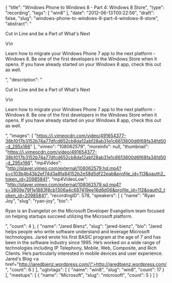 {
  "title": "Windows Phone to Windows 8 - Part 4: Windows 8 Store",
  "type": "recording",
  "tags": [
    "win8"
  ],
  "date": "2012-06-13T00:22:56",
  "draft": false,
  "slug": "windows-phone-to-windows-8-part-4-windows-8-store",
  "abstract": "<p>Cut in Line and be a Part of What's Next</p>\r\n<p>Learn how to migrate your Windows Phone 7 app to the next platform - Windows 8. Be one of the first developers in the Windows Store when it opens. If you have already started on your Windows 8 app, check this out as well.</p>",
  "description": "<p>Cut in Line and be a Part of What's Next</p>\r\n<p>Learn how to migrate your Windows Phone 7 app to the next platform - Windows 8. Be one of the first developers in the Windows Store when it opens. If you have already started on your Windows 8 app, check this out as well.</p>",
  "images": [
    "https://i.vimeocdn.com/video/491654377-38b1017b3152b74a77dfcd652cb8da12abf28ab31e1c6613600d6f68fa34fd50-d_295x166"
  ],
  "vimeo": "108062579",
  "moreinfo": null,
  "thumbnail": "https://i.vimeocdn.com/video/491654377-38b1017b3152b74a77dfcd652cb8da12abf28ab31e1c6613600d6f68fa34fd50-d_295x166",
  "mp4Video": "http://player.vimeo.com/external/108062579.hd.mp4?s=c103b4b43b2ef74d3a8fa84152b2e58d5df22eab&profile_id=113&oauth2_token_id=20985841",
  "mp4VideoLow": "http://player.vimeo.com/external/108062579.sd.mp4?s=3809e79f1e1883f8cb1306a4c687419ee16d6d06&profile_id=112&oauth2_token_id=20985841",
  "recordingID": 578,
  "speakers": [
    {
      "name": "Ryan Joy",
      "slug": "ryan-joy",
      "bio": "<p>Ryan is an Evangelist on the Microsoft Developer Evangelism team focused on helping startups succeed utilizing the Microsoft platform. </p>",
      "count": 4
    },
    {
      "name": "Jared Bienz",
      "slug": "jared-bienz",
      "bio": "Jared helps people who write software understand and leverage Microsoft technologies. Jared wrote his first BASIC program at the age of 7 and has been in the software industry since 1995. He’s worked on a wide range of technologies including IP Telephony, Mobile, Web, Composite, and Rich Clients. He’s particularly interested in mobile devices and user experience. Jared's Blog <a href=\"http://jaredbienz.wordpress.com/\">http://jaredbienz.wordpress.com/</a>",
      "count": 6
    }
  ],
  "ugtvtags": [
    {
      "name": "win8",
      "slug": "win8",
      "count": 17
    }
  ],
  "meetups": [
    {
      "name": "Microsoft",
      "slug": "microsoft",
      "count": 5
    }
  ]
}